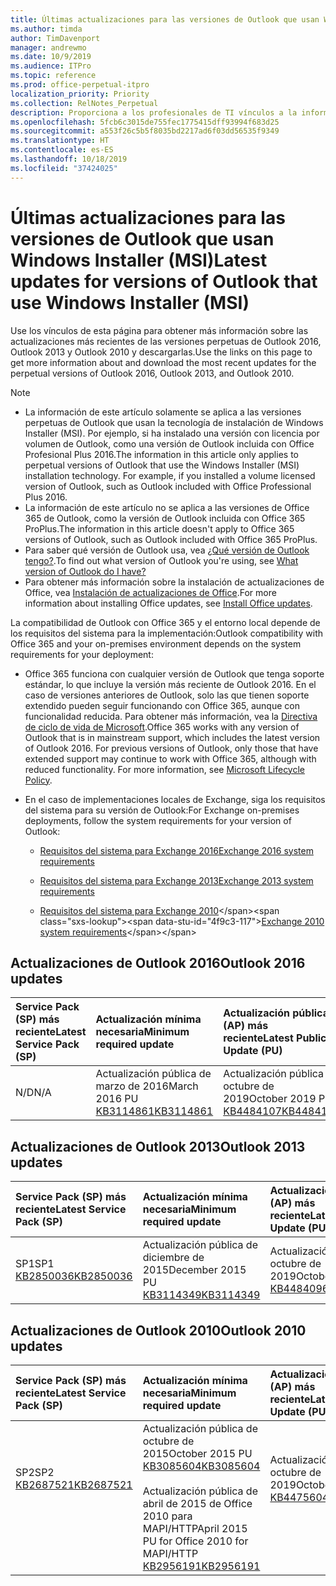 ```yaml
---
title: Últimas actualizaciones para las versiones de Outlook que usan Windows Installer (MSI)
ms.author: timda
author: TimDavenport
manager: andrewmo
ms.date: 10/9/2019
ms.audience: ITPro
ms.topic: reference
ms.prod: office-perpetual-itpro
localization_priority: Priority
ms.collection: RelNotes_Perpetual
description: Proporciona a los profesionales de TI vínculos a la información de las últimas actualizaciones de las versiones perpetuas de Outlook 2016, Outlook 2013 y Outlook 2010.
ms.openlocfilehash: 5fcb6c3015de755fec1775415dff93994f683d25
ms.sourcegitcommit: a553f26c5b5f8035bd2217ad6f03dd56535f9349
ms.translationtype: HT
ms.contentlocale: es-ES
ms.lasthandoff: 10/18/2019
ms.locfileid: "37424025"
---
```

# <a name="latest-updates-for-versions-of-outlook-that-use-windows-installer-msi"></a><span data-ttu-id="4f9c3-103">Últimas actualizaciones para las versiones de Outlook que usan Windows Installer (MSI)</span><span class="sxs-lookup"><span data-stu-id="4f9c3-103">Latest updates for versions of Outlook that use Windows Installer (MSI)</span></span>

<span data-ttu-id="4f9c3-104">Use los vínculos de esta página para obtener más información sobre las actualizaciones más recientes de las versiones perpetuas de Outlook 2016, Outlook 2013 y Outlook 2010 y descargarlas.</span><span class="sxs-lookup"><span data-stu-id="4f9c3-104">Use the links on this page to get more information about and download the most recent updates for the perpetual versions of Outlook 2016, Outlook 2013, and Outlook 2010.</span></span>
  
> [!NOTE]
> - <span data-ttu-id="4f9c3-p101">La información de este artículo solamente se aplica a las versiones perpetuas de Outlook que usan la tecnología de instalación de Windows Installer (MSI). Por ejemplo, si ha instalado una versión con licencia por volumen de Outlook, como una versión de Outlook incluida con Office Profesional Plus 2016.</span><span class="sxs-lookup"><span data-stu-id="4f9c3-p101">The information in this article only applies to perpetual versions of Outlook that use the Windows Installer (MSI) installation technology. For example, if you installed a volume licensed version of Outlook, such as Outlook included with Office Professional Plus 2016.</span></span>
> - <span data-ttu-id="4f9c3-107">La información de este artículo no se aplica a las versiones de Office 365 de Outlook, como la versión de Outlook incluida con Office 365 ProPlus.</span><span class="sxs-lookup"><span data-stu-id="4f9c3-107">The information in this article doesn't apply to Office 365 versions of Outlook, such as Outlook included with Office 365 ProPlus.</span></span>
> - <span data-ttu-id="4f9c3-108">Para saber qué versión de Outlook usa, vea [¿Qué versión de Outlook tengo?](https://support.office.com/article/b3a9568c-edb5-42b9-9825-d48d82b2257c).</span><span class="sxs-lookup"><span data-stu-id="4f9c3-108">To find out what version of Outlook you're using, see [What version of Outlook do I have?](https://support.office.com/article/b3a9568c-edb5-42b9-9825-d48d82b2257c)</span></span>
> - <span data-ttu-id="4f9c3-109">Para obtener más información sobre la instalación de actualizaciones de Office, vea [Instalación de actualizaciones de Office](https://support.office.com/article/2ab296f3-7f03-43a2-8e50-46de917611c5).</span><span class="sxs-lookup"><span data-stu-id="4f9c3-109">For more information about installing Office updates, see [Install Office updates](https://support.office.com/article/2ab296f3-7f03-43a2-8e50-46de917611c5).</span></span> 
  
<span data-ttu-id="4f9c3-110">La compatibilidad de Outlook con Office 365 y el entorno local depende de los requisitos del sistema para la implementación:</span><span class="sxs-lookup"><span data-stu-id="4f9c3-110">Outlook compatibility with Office 365 and your on-premises environment depends on the system requirements for your deployment:</span></span>
  
- <span data-ttu-id="4f9c3-p102">Office 365 funciona con cualquier versión de Outlook que tenga soporte estándar, lo que incluye la versión más reciente de Outlook 2016. En el caso de versiones anteriores de Outlook, solo las que tienen soporte extendido pueden seguir funcionando con Office 365, aunque con funcionalidad reducida. Para obtener más información, vea la [Directiva de ciclo de vida de Microsoft](https://support.microsoft.com/lifecycle).</span><span class="sxs-lookup"><span data-stu-id="4f9c3-p102">Office 365 works with any version of Outlook that is in mainstream support, which includes the latest version of Outlook 2016. For previous versions of Outlook, only those that have extended support may continue to work with Office 365, although with reduced functionality. For more information, see [Microsoft Lifecycle Policy](https://support.microsoft.com/lifecycle).</span></span>
    
- <span data-ttu-id="4f9c3-114">En el caso de implementaciones locales de Exchange, siga los requisitos del sistema para su versión de Outlook:</span><span class="sxs-lookup"><span data-stu-id="4f9c3-114">For Exchange on-premises deployments, follow the system requirements for your version of Outlook:</span></span>
    
  - [<span data-ttu-id="4f9c3-115">Requisitos del sistema para Exchange 2016</span><span class="sxs-lookup"><span data-stu-id="4f9c3-115">Exchange 2016 system requirements</span></span>](https://docs.microsoft.com/Exchange/plan-and-deploy/system-requirements)
    
  - [<span data-ttu-id="4f9c3-116">Requisitos del sistema para Exchange 2013</span><span class="sxs-lookup"><span data-stu-id="4f9c3-116">Exchange 2013 system requirements</span></span>](https://docs.microsoft.com/exchange/exchange-2013-system-requirements-exchange-2013-help)
    
  - <span data-ttu-id="4f9c3-117">[Requisitos del sistema para Exchange 2010](https://docs.microsoft.com/previous-versions/office/exchange-server-2010/aa996719(v=exchg.141))</span><span class="sxs-lookup"><span data-stu-id="4f9c3-117">[Exchange 2010 system requirements](https://docs.microsoft.com/previous-versions/office/exchange-server-2010/aa996719(v=exchg.141))</span></span>

   
## <a name="outlook-2016-updates"></a><span data-ttu-id="4f9c3-118">Actualizaciones de Outlook 2016</span><span class="sxs-lookup"><span data-stu-id="4f9c3-118">Outlook 2016 updates</span></span>

|<span data-ttu-id="4f9c3-119">**Service Pack (SP) más reciente**</span><span class="sxs-lookup"><span data-stu-id="4f9c3-119">**Latest Service Pack (SP)**</span></span>|<span data-ttu-id="4f9c3-120">**Actualización mínima necesaria**</span><span class="sxs-lookup"><span data-stu-id="4f9c3-120">**Minimum required update**</span></span>|<span data-ttu-id="4f9c3-121">**Actualización pública (AP) más reciente**</span><span class="sxs-lookup"><span data-stu-id="4f9c3-121">**Latest Public Update (PU)**</span></span>|
|:-----|:-----|:-----|
|<span data-ttu-id="4f9c3-122">N/D</span><span class="sxs-lookup"><span data-stu-id="4f9c3-122">N/A</span></span>  <br/> |<span data-ttu-id="4f9c3-123">Actualización pública de marzo de 2016</span><span class="sxs-lookup"><span data-stu-id="4f9c3-123">March 2016 PU</span></span> <br/>[<span data-ttu-id="4f9c3-124">KB3114861</span><span class="sxs-lookup"><span data-stu-id="4f9c3-124">KB3114861</span></span>](https://support.microsoft.com/help/3114861) <br/> |<span data-ttu-id="4f9c3-125">Actualización pública de octubre de 2019</span><span class="sxs-lookup"><span data-stu-id="4f9c3-125">October 2019 PU</span></span> <br/>[<span data-ttu-id="4f9c3-126">KB4484107</span><span class="sxs-lookup"><span data-stu-id="4f9c3-126">KB4484107</span></span>](https://support.microsoft.com/help/4484107) 

## <a name="outlook-2013-updates"></a><span data-ttu-id="4f9c3-127">Actualizaciones de Outlook 2013</span><span class="sxs-lookup"><span data-stu-id="4f9c3-127">Outlook 2013 updates</span></span>

|<span data-ttu-id="4f9c3-128">**Service Pack (SP) más reciente**</span><span class="sxs-lookup"><span data-stu-id="4f9c3-128">**Latest Service Pack (SP)**</span></span>|<span data-ttu-id="4f9c3-129">**Actualización mínima necesaria**</span><span class="sxs-lookup"><span data-stu-id="4f9c3-129">**Minimum required update**</span></span>|<span data-ttu-id="4f9c3-130">**Actualización pública (AP) más reciente**</span><span class="sxs-lookup"><span data-stu-id="4f9c3-130">**Latest Public Update (PU)**</span></span>|
|:-----|:-----|:-----|
|<span data-ttu-id="4f9c3-131">SP1</span><span class="sxs-lookup"><span data-stu-id="4f9c3-131">SP1</span></span>  <br/>[<span data-ttu-id="4f9c3-132">KB2850036</span><span class="sxs-lookup"><span data-stu-id="4f9c3-132">KB2850036</span></span>](https://go.microsoft.com/fwlink/p/?LinkId=512538) <br/> |<span data-ttu-id="4f9c3-133">Actualización pública de diciembre de 2015</span><span class="sxs-lookup"><span data-stu-id="4f9c3-133">December 2015 PU</span></span> <br/>[<span data-ttu-id="4f9c3-134">KB3114349</span><span class="sxs-lookup"><span data-stu-id="4f9c3-134">KB3114349</span></span>](https://support.microsoft.com/kb/3114349) <br/> |<span data-ttu-id="4f9c3-135">Actualización pública de octubre de 2019</span><span class="sxs-lookup"><span data-stu-id="4f9c3-135">October 2019 PU</span></span> <br/>[<span data-ttu-id="4f9c3-136">KB4484096</span><span class="sxs-lookup"><span data-stu-id="4f9c3-136">KB4484096</span></span>](https://support.microsoft.com/help/4484096)  |
   
## <a name="outlook-2010-updates"></a><span data-ttu-id="4f9c3-137">Actualizaciones de Outlook 2010</span><span class="sxs-lookup"><span data-stu-id="4f9c3-137">Outlook 2010 updates</span></span>

|<span data-ttu-id="4f9c3-138">**Service Pack (SP) más reciente**</span><span class="sxs-lookup"><span data-stu-id="4f9c3-138">**Latest Service Pack (SP)**</span></span>|<span data-ttu-id="4f9c3-139">**Actualización mínima necesaria**</span><span class="sxs-lookup"><span data-stu-id="4f9c3-139">**Minimum required update**</span></span>|<span data-ttu-id="4f9c3-140">**Actualización pública (AP) más reciente**</span><span class="sxs-lookup"><span data-stu-id="4f9c3-140">**Latest Public Update (PU)**</span></span>|
|:-----|:-----|:-----|
|<span data-ttu-id="4f9c3-141">SP2</span><span class="sxs-lookup"><span data-stu-id="4f9c3-141">SP2</span></span> <br/>[<span data-ttu-id="4f9c3-142">KB2687521</span><span class="sxs-lookup"><span data-stu-id="4f9c3-142">KB2687521</span></span>](https://go.microsoft.com/fwlink/p/?LinkId=512542) <br><br><br><br/> |<span data-ttu-id="4f9c3-143">Actualización pública de octubre de 2015</span><span class="sxs-lookup"><span data-stu-id="4f9c3-143">October 2015 PU</span></span> <br/> [<span data-ttu-id="4f9c3-144">KB3085604</span><span class="sxs-lookup"><span data-stu-id="4f9c3-144">KB3085604</span></span>](https://support.microsoft.com/kb/3085604) <br/><br/>  <span data-ttu-id="4f9c3-145">Actualización pública de abril de 2015 de Office 2010 para MAPI/HTTP</span><span class="sxs-lookup"><span data-stu-id="4f9c3-145">April 2015 PU for Office 2010 for MAPI/HTTP</span></span> <br/> [<span data-ttu-id="4f9c3-146">KB2956191</span><span class="sxs-lookup"><span data-stu-id="4f9c3-146">KB2956191</span></span>](https://support.microsoft.com/es-ES/help/2956191/april-14-2015-update-for-office-2010-kb2956191) <br/> |<span data-ttu-id="4f9c3-147">Actualización pública de octubre de 2019</span><span class="sxs-lookup"><span data-stu-id="4f9c3-147">October 2019 PU</span></span> <br/>[<span data-ttu-id="4f9c3-148">KB4475604</span><span class="sxs-lookup"><span data-stu-id="4f9c3-148">KB4475604</span></span>](https://support.microsoft.com/help/4475604) <br><br><br><br/>|
   


